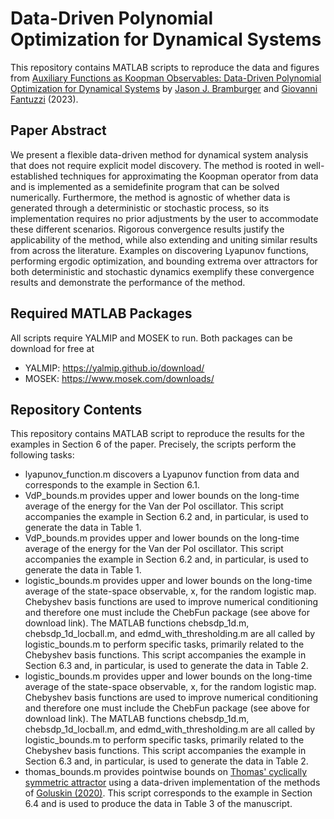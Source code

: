 # **Data-Driven Polynomial Optimization for Dynamical Systems**

This repository contains MATLAB scripts to reproduce the data and figures from [Auxiliary Functions as Koopman Observables: Data-Driven Polynomial Optimization for Dynamical Systems](https://arxiv.org/abs/2303.01483) by [Jason J. Bramburger](https://hybrid.concordia.ca/jbrambur/) and [Giovanni Fantuzzi](https://dcn.nat.fau.eu/giovanni-fantuzzi/) (2023).

## **Paper Abstract**
We present a flexible data-driven method for dynamical system analysis that does not require explicit model discovery. The method is rooted in well-established techniques for approximating the Koopman operator from data and is implemented as a semidefinite program that can be solved numerically. Furthermore, the method is agnostic of whether data is generated through a deterministic or stochastic process, so its implementation requires no prior adjustments by the user to accommodate these different scenarios. Rigorous convergence results justify the applicability of the method, while also extending and uniting similar results from across the literature. Examples on discovering Lyapunov functions, performing ergodic optimization, and bounding extrema over attractors for both deterministic and stochastic dynamics exemplify these convergence results and demonstrate the performance of the method. 

## **Required MATLAB Packages**
All scripts require YALMIP and MOSEK to run. Both packages can be download for free at 
- YALMIP: https://yalmip.github.io/download/
- MOSEK: https://www.mosek.com/downloads/

## **Repository Contents**
This repository contains MATLAB script to reproduce the results for the examples in Section 6 of the paper. Precisely, the scripts perform the following tasks:
- lyapunov_function.m discovers a Lyapunov function from data and corresponds to the example in Section 6.1.
- VdP_bounds.m provides upper and lower bounds on the long-time average of the energy for the Van der Pol oscillator. This script accompanies the example in Section 6.2 and, in particular, is used to generate the data in Table 1.
- VdP_bounds.m provides upper and lower bounds on the long-time average of the energy for the Van der Pol oscillator. This script accompanies the example in Section 6.2 and, in particular, is used to generate the data in Table 1.
- logistic_bounds.m provides upper and lower bounds on the long-time average of the state-space observable, x, for the random logistic map. Chebyshev basis functions are used to improve numerical conditioning and therefore one must include the ChebFun package (see above for download link). The MATLAB functions chebsdp_1d.m, chebsdp_1d_locball.m, and edmd_with_thresholding.m are all called by logistic_bounds.m to perform specific tasks, primarily related to the Chebyshev basis functions. This script accompanies the example in Section 6.3 and, in particular, is used to generate the data in Table 2.
- logistic_bounds.m provides upper and lower bounds on the long-time average of the state-space observable, x, for the random logistic map. Chebyshev basis functions are used to improve numerical conditioning and therefore one must include the ChebFun package (see above for download link). The MATLAB functions chebsdp_1d.m, chebsdp_1d_locball.m, and edmd_with_thresholding.m are all called by logistic_bounds.m to perform specific tasks, primarily related to the Chebyshev basis functions. This script accompanies the example in Section 6.3 and, in particular, is used to generate the data in Table 2.
- thomas_bounds.m provides pointwise bounds on [Thomas' cyclically symmetric attractor](https://en.wikipedia.org/wiki/Thomas%27_cyclically_symmetric_attractor) using a data-driven implementation of the methods of [Goluskin (2020)](https://iopscience.iop.org/article/10.1088/1361-6544/ab8f7b). This script corresponds to the example in Section 6.4 and is used to produce the data in Table 3 of the manuscript.  
